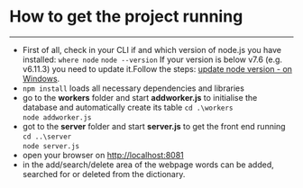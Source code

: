 # How to get the project running
***
- First of all, check in your CLI if and which version of node.js you have installed:
    ```where node```
    ```node --version```
    If your version is below v7.6 (e.g. v6.11.3) you need to update it.Follow the steps: [update node version - on Windows](./documentation/updateNodeVersion.md). 
- ```npm install``` loads all necessary dependencies and libraries
- go to the **workers** folder and start **addworker.js** to initialise the database and automatically create its table
   ```cd .\workers```  
   ```node addworker.js```
- got to the **server** folder and start **server.js** to get the front end running  
   ```cd ..\server```  
   ```node server.js```
- open your browser on <http://localhost:8081>
- in the add/search/delete area of the webpage words can be added, searched for or deleted from the dictionary.